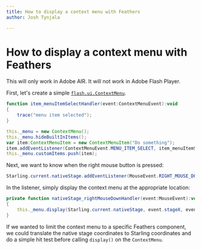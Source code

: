 ```yaml
---
title: How to display a context menu with Feathers  
author: Josh Tynjala

---
```

# How to display a context menu with Feathers

<aside class="warn">This will only work in Adobe AIR. It will not work in Adobe Flash Player.</aside>

First, let's create a simple [`flash.ui.ContextMenu`](http://help.adobe.com/en_US/FlashPlatform/reference/actionscript/3/flash/ui/ContextMenu.html).

``` actionscript
function item_menuItemSelectHandler(event:ContextMenuEvent):void
{
    trace("menu item selected");
}

this._menu = new ContextMenu();
this._menu.hideBuiltInItems();
var item:ContextMenuItem = new ContextMenuItem("Do something");
item.addEventListener(ContextMenuEvent.MENU_ITEM_SELECT, item_menuItemSelectHandler);
this._menu.customItems.push(item);
```

Next, we want to know when the right mouse button is pressed:

``` actionscript
Starling.current.nativeStage.addEventListener(MouseEvent.RIGHT_MOUSE_DOWN, nativeStage_rightMouseDownHandler, false, 0, true);
```

In the listener, simply display the context menu at the appropriate location:

``` actionscript    
private function nativeStage_rightMouseDownHandler(event:MouseEvent):void
{
    this._menu.display(Starling.current.nativeStage, event.stageX, event.stageY);
}
```

If we wanted to limit the context menu to a specific Feathers component, we could translate the native stage coordinates to Starling coordinates and do a simple hit test before calling `display()` on the `ContextMenu`.